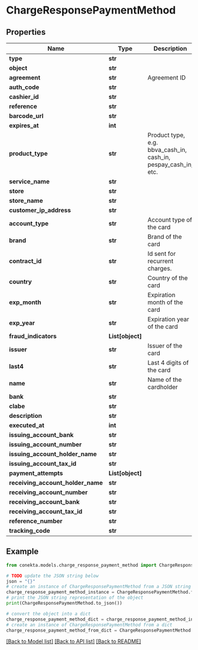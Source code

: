 # ChargeResponsePaymentMethod


## Properties

Name | Type | Description | Notes
------------ | ------------- | ------------- | -------------
**type** | **str** |  | [optional] 
**object** | **str** |  | 
**agreement** | **str** | Agreement ID | [optional] 
**auth_code** | **str** |  | [optional] 
**cashier_id** | **str** |  | [optional] 
**reference** | **str** |  | [optional] 
**barcode_url** | **str** |  | [optional] 
**expires_at** | **int** |  | [optional] 
**product_type** | **str** | Product type, e.g. bbva_cash_in, cash_in, pespay_cash_in, etc. | [optional] 
**service_name** | **str** |  | [optional] 
**store** | **str** |  | [optional] 
**store_name** | **str** |  | [optional] 
**customer_ip_address** | **str** |  | [optional] 
**account_type** | **str** | Account type of the card | [optional] 
**brand** | **str** | Brand of the card | [optional] 
**contract_id** | **str** | Id sent for recurrent charges. | [optional] 
**country** | **str** | Country of the card | [optional] 
**exp_month** | **str** | Expiration month of the card | [optional] 
**exp_year** | **str** | Expiration year of the card | [optional] 
**fraud_indicators** | **List[object]** |  | [optional] 
**issuer** | **str** | Issuer of the card | [optional] 
**last4** | **str** | Last 4 digits of the card | [optional] 
**name** | **str** | Name of the cardholder | [optional] 
**bank** | **str** |  | [optional] 
**clabe** | **str** |  | [optional] 
**description** | **str** |  | [optional] 
**executed_at** | **int** |  | [optional] 
**issuing_account_bank** | **str** |  | [optional] 
**issuing_account_number** | **str** |  | [optional] 
**issuing_account_holder_name** | **str** |  | [optional] 
**issuing_account_tax_id** | **str** |  | [optional] 
**payment_attempts** | **List[object]** |  | [optional] 
**receiving_account_holder_name** | **str** |  | [optional] 
**receiving_account_number** | **str** |  | [optional] 
**receiving_account_bank** | **str** |  | [optional] 
**receiving_account_tax_id** | **str** |  | [optional] 
**reference_number** | **str** |  | [optional] 
**tracking_code** | **str** |  | [optional] 

## Example

```python
from conekta.models.charge_response_payment_method import ChargeResponsePaymentMethod

# TODO update the JSON string below
json = "{}"
# create an instance of ChargeResponsePaymentMethod from a JSON string
charge_response_payment_method_instance = ChargeResponsePaymentMethod.from_json(json)
# print the JSON string representation of the object
print(ChargeResponsePaymentMethod.to_json())

# convert the object into a dict
charge_response_payment_method_dict = charge_response_payment_method_instance.to_dict()
# create an instance of ChargeResponsePaymentMethod from a dict
charge_response_payment_method_from_dict = ChargeResponsePaymentMethod.from_dict(charge_response_payment_method_dict)
```
[[Back to Model list]](../README.md#documentation-for-models) [[Back to API list]](../README.md#documentation-for-api-endpoints) [[Back to README]](../README.md)



